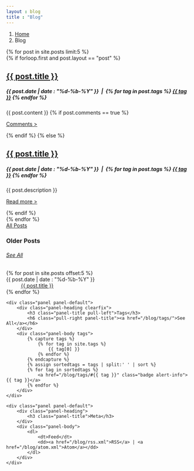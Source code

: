 ```yaml
---
layout : blog
title : "Blog"
---
```


<ol class="breadcrumb">
	<li><a href="/">Home</a></li>
	<li>Blog</li>
</ol>


<div class="col-xs-12 col-md-8 col-lg-9">
	<div class="post-list">
		{% for post in site.posts  limit:5 %}
			<div class="post-list-item">
				<article>
					{% if forloop.first and post.layout == "post" %}
						<h1><a href="{{ post.url }}">{{ post.title }}</a></h1>
						<h5><strong>{{ post.date | date : "%d-%b-%Y" }}</strong> &nbsp;|&nbsp;
							{% for tag in post.tags %}
								<a href="/blog/tags/#{{ tag }}" class="badge alert-info">{{ tag }}</a>
							{% endfor %}
						</h5>
						{{ post.content }}
						{% if post.comments == true %}
							<p><a href="{{ post.url }}">Comments &gt;</a></p>
						{% endif %}
					{% else %}
						<h2><a href="{{ post.url }}">{{ post.title }}</a></h2>
						<h5><strong>{{ post.date | date : "%d-%b-%Y" }}</strong> &nbsp;|&nbsp;
							{% for tag in post.tags %}
								<a href="/blog/tags/#{{ tag }}" class="badge alert-info">{{ tag }}</a>
							{% endfor %}
						</h5>
						<p>{{ post.description }}</p>
						<p><a href="{{ post.url }}">Read more &gt;</a></p>
					{% endif %}
				</article>
			</div>
		{% endfor %}
	</div>
	<div id="all-posts" class="well text-center">
		<a href="/blog/archive/">All Posts</a>
	</div>
</div>

<div class="col-xs-12 col-md-4 col-lg-3">
	<div id="older-posts" class="panel panel-default">
		<div class="panel-heading clearfix">
			<h3 class="pull-left panel-title">Older Posts</h3>
			<h6 class="pull-right panel-title"><a href="/blog/archive/">See All</a></h6>
		</div>
		<div class="panel-body">
			<dl>
			{% for post in site.posts offset:5 %}
				<dt>{{ post.date | date : "%d-%b-%Y"  }}</dt>
				<dd><a class="postlink" href="{{ post.url }}">{{ post.title }}</a></dd>
			{% endfor %}
			</dl>
		</div>
	</div>
	
	<div class="panel panel-default">
		<div class="panel-heading clearfix">
			<h3 class="panel-title pull-left">Tags</h3>
			<h6 class="pull-right panel-title"><a href="/blog/tags/">See All</a></h6>
		</div>
		<div class="panel-body tags">
			{% capture tags %}
				{% for tag in site.tags %}
					{{ tag[0] }}
				{% endfor %}
			{% endcapture %}
			{% assign sortedtags = tags | split:' ' | sort %}
			{% for tag in sortedtags %}
				<a href="/blog/tags/#{{ tag }}" class="badge alert-info">{{ tag }}</a>
			{% endfor %}
		</div>
	</div>
	
	<div class="panel panel-default">
		<div class="panel-heading">
			<h3 class="panel-title">Meta</h3>
		</div>
		<div class="panel-body">
			<dl>
				<dt>Feed</dt>
				<dd><a href="/blog/rss.xml">RSS</a> | <a href="/blog/atom.xml">Atom</a></dd>
			</dl>
		</div>
	</div>
</div>

